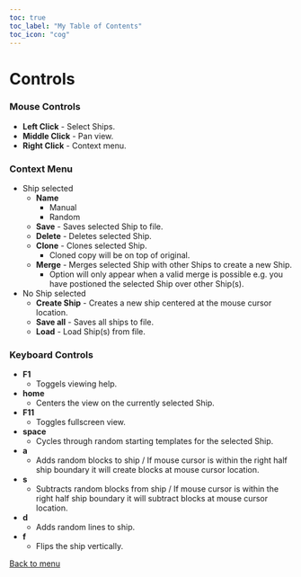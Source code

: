 ```yaml
---
toc: true
toc_label: "My Table of Contents"
toc_icon: "cog"
---
```


# Controls

### Mouse Controls
* **Left Click** - Select Ships.
* **Middle Click** - Pan view.
* **Right Click** - Context menu.

### Context Menu
* Ship selected
    * **Name**
        * Manual
        * Random
    * **Save** - Saves selected Ship to file.
    * **Delete** - Deletes selected Ship.
    * **Clone** - Clones selected Ship.
        * Cloned copy will be on top of original.
    * **Merge** - Merges selected Ship with other Ships to create a new Ship.
        * Option will only appear when a valid merge is possible e.g. you have postioned the selected Ship over other Ship(s).
* No Ship selected
    * **Create Ship** - Creates a new ship centered at the mouse cursor location.
    * **Save all** - Saves all ships to file.
    * **Load** - Load Ship(s) from file.
    
    
### Keyboard Controls
* **F1** 
    * Toggels viewing help.
* **home** 
    * Centers the view on the currently selected Ship.
* **F11** 
    * Toggles fullscreen view.
* **space** 
    * Cycles through random starting templates for the selected Ship.
* **a** 
    * Adds random blocks to ship / If mouse cursor is within the right half ship boundary it will create blocks at mouse cursor location.
* **s** 
    * Subtracts random blocks from ship / If mouse cursor is within the right half ship boundary it will subtract blocks at mouse cursor location.
* **d** 
    * Adds random lines to ship.
* **f** 
    * Flips the ship vertically.

[Back to menu](README.md)
